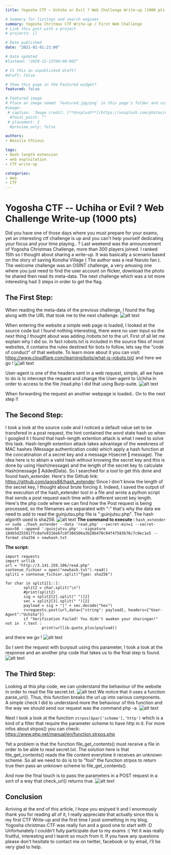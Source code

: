 ```yaml
---
title: Yogosha CTF – Uchiha or Evil ? Web Challenge Write-up (1000 pts)

# Summary for listings and search engines
summary: Yogosha Chritmas CTF Write-up / First Web Challenge 
# Link this post with a project
# projects: []

# Date published
date: "2021-01-01:21:00"

# Date updated
#lastmod: "2020-12-13T00:00:00Z"

# Is this an unpublished draft?
#draft: false

# Show this page in the Featured widget?
featured: false

# Featured image
# Place an image named `featured.jpg/png` in this page's folder and customize its options here.
#image:
 # caption: 'Image credit: [**Unsplash**](https://unsplash.com/photos/CpkOjOcXdUY)'
  #focal_point: ""
 # placement: 2
  #preview_only: false

authors:
- Wassila Chtioui

tags:
- Hash length extension
- web exploitation
- CTF write-up

categories:
- Web
- CTF
---
```


# Yogosha CTF -- Uchiha or Evil ? Web Challenge Write-up (1000 pts)

Did you have one of those days where you must prepare for your exams, yet an interesting ctf challenge is up and you can't help yourself dedicating your focus and your time playing.. ?
Last weekend was the announcement of Yogosha Christmas Challenge, more than 300 players joined. I ranked 15th so I thought about sharing a write-up.
It was basically a scenario based on the story of saving Konoha Village ( The author was a real Naruto fan ).
The welcome challenge was an OSINT challenge, a very amusing one where you just need to find the user account on flicker, download the photo he shared then read its meta-data.
The next challenge which was a lot more interesting had 3 steps in order to get the flag.
## The First Step:
When reading the meta-data of the previous challenge, I found the flag along with the URL that took me to the next challenge.
	![alt text](https://i.imgur.com/YPqE4zx.png)

When entering the website a simple web page is loaded, I looked at the source code but I found nothing interesting, there were no user input so the next thing I thought about was adding /robots.txt to the url.
First of all let me explain why I did so.
In fact robots.txt is included in the source files of most websites, it contains the rules destined for bots to follow, lets say the "code of conduct" of that website.
To learn more about it you can visit:
https://www.cloudflare.com/learning/bots/what-is-robots.txt/ 
and here we go !
		![alt text](https://i.imgur.com/YGH9TsJ.png) 

User-agent is one of the headers sent in a web request, simple, all we have to do is to intercept the request and change the User-agent to Uchiha in order to access to the file /read.php 
I did that using Burp-suite.
![alt text](https://i.imgur.com/VBhxQxZ.png)

When forwarding the request an another webpage is loaded.. On to the next step !! 

## The Second Step:
I took a look at the source code and I noticed a default value set to be transfered in a post request, the hint contained the word state hash so when I googled it I found that hash-length extention attack is what I need to solve this task.
Hash-length extention attack takes advantage of the weekness of MAC hashes (Message authentication code) which apply a hash function at the concatination of a secret key and a message H(secret ‖ message). The idea here is to abtain a valid hash without knowing the secret key and this is done by using Hash(message) and the length of the secret key to calculate Hash(message ‖ AddedData).
So I searched for a tool to get this done and found hash_extender. 
Here's the Github link: https://github.com/iagox86/hash_extender 
Since I don't know the length of the secret key, I thought about brute forcing it. Indeed, I saved the output of the execution of the hash_extender tool in a file and wrote a python script that sends a post request each time with a different secret key length. 
Here's the php code where we can find how the Post request is being processed, so the filenames are separated with ":" that's why the data we need to add to read the guinjutsu.php file is ":guinjutsu.php". The hash algorith used is sha256.
![alt text](https://i.imgur.com/T8cqa8x.png) 
**The command to execute :**
``` hash_extender => sudo ./hash_extender --data 'read.php' --secret-min=1 --secret-max=50 --append ':guinjutsu.php' --signature 184b5d255817fc0afe9316e67c8f386506a3b28b470c94f47583b76c7c0ec1e5 --format sha256 > newhash.txt ```


**The script:**  
``` 
import requests
import urllib 
url = "http://3.141.159.106/read.php"
contenue_fichier = open("newhash.txt").read() 
split1 = contenue_fichier.split("Type: sha256")

for char in split1[1::]:
        split2 = char.split("\n") 
        #print(split2)  
        sig = split2[2].split(" ")[2]
        sec = split2[3].split(" ")[2]
        payload = sig + "|" + sec.decode("hex")
        r=requests.post(url,data={"string": payload}, headers={"User-Agent":"Uchiha"})
        if "Verification Failed! You didn't awaken your sharingan!" not in  r.text :
                print(urllib.quote_plus(payload)) 
``` 



and there we go ! 
![alt text](https://i.imgur.com/EKoGvvs.png) 

So I sent the request with burpsuit using this parameter, I took a look at the response and an another php code that takes us to the final step is found.
![alt text](https://i.imgur.com/5cNdsZD.png) 
## The Third Step:
Looking at this php code, we can understand the behaviour of the website in order to read the file secret.txt.
![alt text](https://i.imgur.com/oqHE5lZ.png) 
We notice that it uses a function parse_url(). Thus, this function breaks the url up into various components.  
A simple check I did to understand more the behaviour of this function and the way we should send our request was the command php -a.
![alt text](https://i.imgur.com/DKxlQCI.png)


Next I took a look at the function ```strpos($par['scheme'],'http')``` which is a kind of a filter that require the parameter scheme to have http in it.
For more infos about strpos() you can check:
https://www.php.net/manual/en/function.strpos.php 

Yet a problem is that the function file_get_contents() must receive a file in order to be able to read secret.txt.
The solution here is that file_get_contents() reads the file content everytime it receives an unknown scheme. So all we need to do is to to "fool" the function strpos to return true then pass an unknown scheme to file_get_contents().

And now the final touch is to pass the parameters in a POST request in a sort of a way that check_url() returns true.
![alt text](https://i.imgur.com/qFVYUQB.png) 

## Conclusion
Arriving at the end of this article, I hope you enjoyed it and I enormously thank you for reading all of it, I really appreciate that actually since this is my first CTF Write-up and the first time I post something in my blog. 
Yogosha christmas CTF was really fun and a good one to start with :D 
Unfortunately I couldn’t fully participate due to my exams :( Yet it was really fruitful, interesting and I learnt so much from it. 
If you have any questions please don't hesitate to contact me on twitter, facebook or by email, I’ll be very glad to help.
